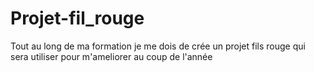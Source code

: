 # Projet-fil_rouge
Tout au long de ma formation je me dois de crée un projet fils rouge qui sera utiliser pour m'ameliorer au coup de l'année 
